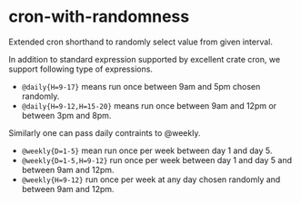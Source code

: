 # cron-with-randomness

Extended cron shorthand to randomly select value from given interval.


In addition to standard expression supported by excellent crate cron, we support
following type of expressions.

- `@daily{H=9-17}` means run once between 9am and 5pm chosen randomly.  
- `@daily{H=9-12,H=15-20}` means run once between 9am and 12pm or between 3pm and 8pm.

Similarly one can pass daily contraints to @weekly.

- `@weekly{D=1-5}` mean  run once per week between day 1 and day 5.  
- `@weekly{D=1-5,H=9-12}` run once per week between day 1 and day 5 and between 9am
   and 12pm.  
- `@weekly{H=9-12}` run once per week at any day chosen randomly and between 9am
   and 12pm.
